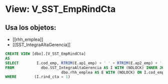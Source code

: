 # View: V_SST_EmpRindCta

## Usa los objetos:
- [[rhh_emplea]]
- [[SST_IntegraAltaGerencia]]

```sql
CREATE VIEW [dbo].[V_SST_EmpRindCta]
AS
SELECT        I.cod_emp, RTRIM(E.ap1_emp) + ' ' + RTRIM(E.ap2_emp) + ' ' + RTRIM(E.nom_emp) AS nom_emp, I.cod_alta_gerencia
FROM            dbo.SST_IntegraAltaGerencia AS I WITH (NOLOCK) INNER JOIN
                         dbo.rhh_emplea AS E WITH (NOLOCK) ON I.cod_emp = E.cod_emp
WHERE        (I.rind_cta = 1)

```
